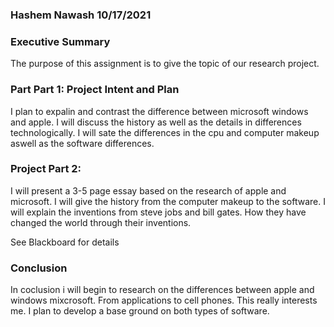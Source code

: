 ### Hashem Nawash 10/17/2021

### Executive Summary
The purpose of this assignment is to give the topic of our research project. 



### Part Part 1: Project Intent and Plan

I plan to expalin and contrast the difference between microsoft windows and apple. I will discuss the history as well as the details in differences technologically. I will sate the differences in the cpu and computer makeup aswell as the software differences.

### Project Part 2:
I will present a 3-5 page essay based on the research of apple and microsoft. I will give the history from the computer makeup to the software. I will explain the inventions from steve jobs and bill gates. How they have changed the world through their inventions. 

See Blackboard for details

### Conclusion

In coclusion i will begin to research on the differences between apple and windows mixcrosoft. From applications to cell phones. This really interests me. I plan to develop a base ground on both types of software.

 
